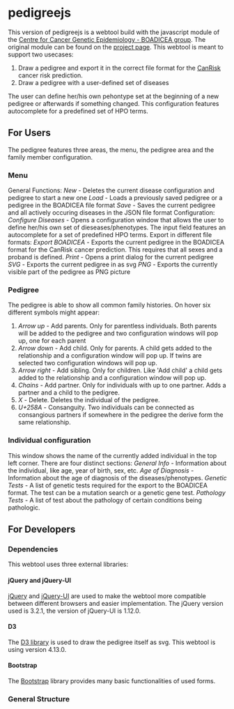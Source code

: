 
# pedigreejs

This version of pedigreejs is a webtool build with the javascript module of
the [Centre for Cancer Genetic Epidemiology - BOADICEA group](https://ccge.medschl.cam.ac.uk/boadicea/). The original module can be found on the [project page](https://ccge-boadicea.github.io/pedigreejs/).
This webtool is meant to support two usecases:

1. Draw a pedigree and export it in the correct file format for the [CanRisk](https://canrisk.org/) cancer risk prediction.
2. Draw a pedigree with a user-defined set of diseases

The user can define her/his own pehontype set at the beginning of a new pedigree or afterwards if something changed.
This configuration features autocomplete for a predefined set of HPO terms.

## For Users

The pedigree features three areas, the menu, the pedigree area and the family member configuration.

### Menu

General Functions:
*New* - Deletes the current disease configuration and pedigree to start a new one
*Load* - Loads a previously saved pedigree or a pedigree in the BOADICEA file format
*Save* - Saves the current pedigree and all actively occuring diseases in the JSON file format
Configuration:
*Configure Diseases* - Opens a configuration window that allows the user to define her/his own set of dieseases/phenotypes. The input field features an autocomplete for a set of predefined HPO terms.
Export in different file formats:
*Export BOADICEA* - Exports the current pedigree in the BOADICEA format for the CanRisk cancer prediction. This requires that all sexes and a proband is defined.
*Print* - Opens a print dialog for the current pedigree
*SVG* - Exports the current pedigree in as svg
*PNG* - Exports the currently visible part of the pedigree as PNG picture

### Pedigree

The pedigree is able to show all common family histories. On hover six different symbols might appear:

1. *Arrow up* - Add parents. Only for parentless individuals. Both parents will be added to the pedigree and two configuration windows will pop up, one for each parent
2. *Arrow down* - Add child. Only for parents. A child gets added to the relationship and a configuration window will pop up. If twins are selected two configuration windows will pop up.
3. *Arrow right* - Add sibling. Only for children. Like 'Add child' a child gets added to the relationship and a configuration window will pop up.
4. *Chains* - Add partner. Only for individuals with up to one partner. Adds a partner and a child to the pedigree.
5. *X* - Delete. Deletes the individual of the pedigree.
6. *U+258A* - Consanguity. Two individuals can be connected as consangious partners if somewhere in the pedigree the derive form the same relationship.

### Individual configuration

This window shows the name of the currently added individual in the top left corner. There are four distinct sections:
*General Info* - Information about the individual, like age, year of birth, sex, etc.
*Age of Diagnosis* - Information about the age of diagnosis of the diseases/phenotypes.
*Genetic Tests* - A list of genetic tests required for the export to the BOADICEA format. The test can be a mutation search or a genetic gene test.
*Pathology Tests* - A list of test about the pathology of certain conditions being pathologic.


## For Developers

### Dependencies

This webtool uses three external libraries:

#### jQuery and jQuery-UI

[jQuery](https://jquery.com/) and [jQuery-UI](https://jqueryui.com/) are used to make the webtool more compatible
between different browsers and easier implementation. The jQuery version used is 3.2.1, the version of jQuery-UI is 1.12.0.

#### D3

The [D3 library](https://d3js.org/) is used to draw the pedigree itself as svg. This webtool is using version 4.13.0.

#### Bootstrap

The [Bootstrap](https://getbootstrap.com/) library provides many basic functionalities of used forms.

### General Structure
